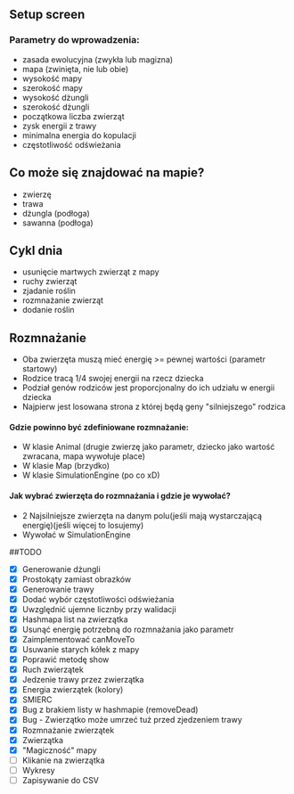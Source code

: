 ## Setup screen

### Parametry do wprowadzenia: 
- zasada ewolucyjna (zwykła lub magizna)
- mapa (zwinięta, nie lub obie)
- wysokość mapy
- szerokość mapy
- wysokość dżungli
- szerokość dżungli
- początkowa liczba zwierząt
- zysk energii z trawy
- minimalna energia do kopulacji
- częstotliwość odświeżania

## Co może się znajdować na mapie?
- zwierzę
- trawa
- dżungla (podłoga)
- sawanna (podłoga)

## Cykl dnia
- usunięcie martwych zwierząt z mapy
- ruchy zwierząt
- zjadanie roślin
- rozmnażanie zwierząt
- dodanie roślin

## Rozmnażanie
- Oba zwierzęta muszą mieć energię >= pewnej wartości (parametr startowy)
- Rodzice tracą 1/4 swojej energii na rzecz dziecka
- Podział genów rodziców jest proporcjonalny do ich udziału w energii dziecka
- Najpierw jest losowana strona z której będą geny "silniejszego" rodzica

#### Gdzie powinno być zdefiniowane rozmnażanie:
- W klasie Animal (drugie zwierzę jako parametr, dziecko jako wartość zwracana, mapa wywołuje place) 
- W klasie Map (brzydko)
- W klasie SimulationEngine (po co xD)
#### Jak wybrać zwierzęta do rozmnażania i gdzie je wywołać?
- 2 Najsilniejsze zwierzęta na danym polu(jeśli mają wystarczającą energię)(jeśli więcej to losujemy)
- Wywołać w SimulationEngine


##TODO
- [x] Generowanie dżungli
- [x] Prostokąty zamiast obrazków
- [x] Generowanie trawy
- [x] Dodać wybór częstotliwości odświeżania
- [x] Uwzględnić ujemne licznby przy walidacji
- [x] Hashmapa list na zwierzątka
- [x] Usunąć energię potrzebną do rozmnażania jako parametr
- [x] Zaimplementować canMoveTo
- [x] Usuwanie starych kółek z mapy
- [x] Poprawić metodę show
- [x] Ruch zwierzątek
- [x] Jedzenie trawy przez zwierzątka
- [x] Energia zwierzątek (kolory)
- [x] SMIERC
- [x] Bug z brakiem listy w hashmapie (removeDead)
- [x] Bug - Zwierzątko może umrzeć tuż przed zjedzeniem trawy
- [x] Rozmnażanie zwierzątek
- [x] Zwierzątka
- [x] "Magiczność" mapy
- [ ] Klikanie na zwierzątka
- [ ] Wykresy
- [ ] Zapisywanie do CSV